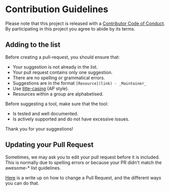 # Contribution Guidelines

Please note that this project is released with a [Contributor Code of Conduct](code-of-conduct.md). By participating in this project you agree to abide by its terms.

## Adding to the list

Before creating a pull-request, you should ensure that:
- Your suggestion is not already in the list.
- Your pull request contains only one suggestion.
- There are no spelling or grammatical errors.
- Suggestions are in the format `[Resource](link) - _Maintainer_`
- Use [title-casing](http://titlecapitalization.com) (AP style).
- Resources within a group are alphabetised.

Before suggesting a tool, make sure that the tool:
- Is tested and well documented.
- Is actively supported and do not have excessive issues.

Thank you for your suggestions!

## Updating your Pull Request

Sometimes, we may ask you to edit your pull request before it is included. This is normally due to spelling errors or because your PR didn't match the awesome-* list guidelines.

[Here](https://github.com/RichardLitt/knowledge/blob/master/github/amending-a-commit-guide.md) is a write up on how to change a Pull Request, and the different ways you can do that.